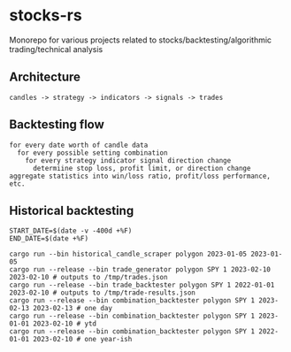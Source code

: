 # stocks-rs
Monorepo for various projects related to stocks/backtesting/algorithmic trading/technical analysis

## Architecture

```
candles -> strategy -> indicators -> signals -> trades
```

## Backtesting flow

```
for every date worth of candle data
  for every possible setting combination
    for every strategy indicator signal direction change
      determiine stop loss, profit limit, or direction change
aggregate statistics into win/loss ratio, profit/loss performance, etc.
```

## Historical backtesting

```shell
START_DATE=$(date -v -400d +%F)
END_DATE=$(date +%F)

cargo run --bin historical_candle_scraper polygon 2023-01-05 2023-01-05
cargo run --release --bin trade_generator polygon SPY 1 2023-02-10 2023-02-10 # outputs to /tmp/trades.json
cargo run --release --bin trade_backtester polygon SPY 1 2022-01-01 2023-02-10 # outputs to /tmp/trade-results.json
cargo run --release --bin combination_backtester polygon SPY 1 2023-02-13 2023-02-13 # one day
cargo run --release --bin combination_backtester polygon SPY 1 2023-01-01 2023-02-10 # ytd
cargo run --release --bin combination_backtester polygon SPY 1 2022-01-01 2023-02-10 # one year-ish
```
